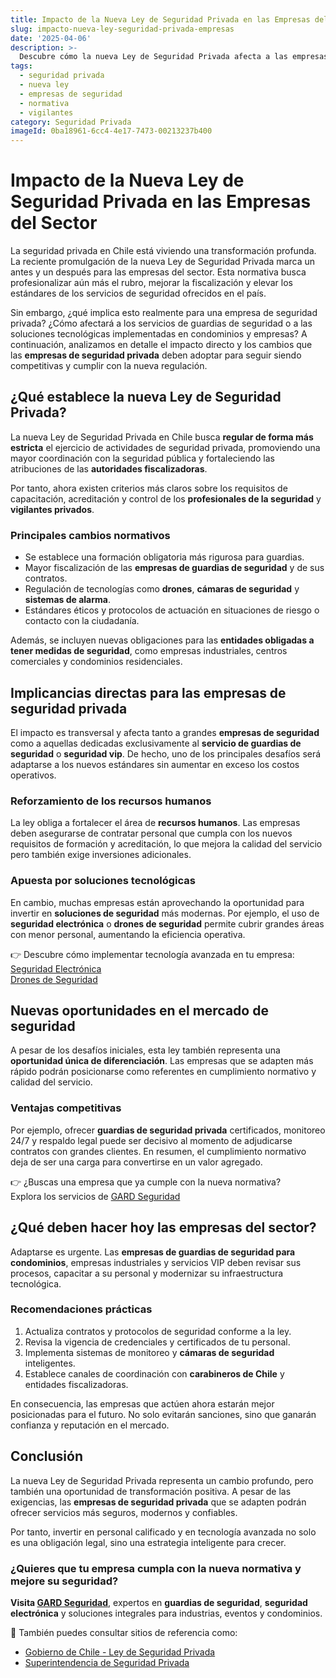 ```yaml
---
title: Impacto de la Nueva Ley de Seguridad Privada en las Empresas del Sector
slug: impacto-nueva-ley-seguridad-privada-empresas
date: '2025-04-06'
description: >-
  Descubre cómo la nueva Ley de Seguridad Privada afecta a las empresas del sector. Conoce sus implicancias, desafíos y oportunidades clave para mantenerse competitivo en el mercado.
tags:
  - seguridad privada
  - nueva ley
  - empresas de seguridad
  - normativa
  - vigilantes
category: Seguridad Privada
imageId: 0ba18961-6cc4-4e17-7473-00213237b400
---
```


<h1>Impacto de la Nueva Ley de Seguridad Privada en las Empresas del Sector</h1>

<p>La seguridad privada en Chile está viviendo una transformación profunda. La reciente promulgación de la nueva Ley de Seguridad Privada marca un antes y un después para las empresas del sector. Esta normativa busca profesionalizar aún más el rubro, mejorar la fiscalización y elevar los estándares de los servicios de seguridad ofrecidos en el país.</p>

<p>Sin embargo, ¿qué implica esto realmente para una empresa de seguridad privada? ¿Cómo afectará a los servicios de guardias de seguridad o a las soluciones tecnológicas implementadas en condominios y empresas? A continuación, analizamos en detalle el impacto directo y los cambios que las <strong>empresas de seguridad privada</strong> deben adoptar para seguir siendo competitivas y cumplir con la nueva regulación.</p>

<h2>¿Qué establece la nueva Ley de Seguridad Privada?</h2>

<p>La nueva Ley de Seguridad Privada en Chile busca <strong>regular de forma más estricta</strong> el ejercicio de actividades de seguridad privada, promoviendo una mayor coordinación con la seguridad pública y fortaleciendo las atribuciones de las <strong>autoridades fiscalizadoras</strong>.</p>

<p>Por tanto, ahora existen criterios más claros sobre los requisitos de capacitación, acreditación y control de los <strong>profesionales de la seguridad</strong> y <strong>vigilantes privados</strong>.</p>

<h3>Principales cambios normativos</h3>

<ul>
  <li>Se establece una formación obligatoria más rigurosa para guardias.</li>
  <li>Mayor fiscalización de las <strong>empresas de guardias de seguridad</strong> y de sus contratos.</li>
  <li>Regulación de tecnologías como <strong>drones</strong>, <strong>cámaras de seguridad</strong> y <strong>sistemas de alarma</strong>.</li>
  <li>Estándares éticos y protocolos de actuación en situaciones de riesgo o contacto con la ciudadanía.</li>
</ul>

<p>Además, se incluyen nuevas obligaciones para las <strong>entidades obligadas a tener medidas de seguridad</strong>, como empresas industriales, centros comerciales y condominios residenciales.</p>

<h2>Implicancias directas para las empresas de seguridad privada</h2>

<p>El impacto es transversal y afecta tanto a grandes <strong>empresas de seguridad</strong> como a aquellas dedicadas exclusivamente al <strong>servicio de guardias de seguridad</strong> o <strong>seguridad vip</strong>. De hecho, uno de los principales desafíos será adaptarse a los nuevos estándares sin aumentar en exceso los costos operativos.</p>

<h3>Reforzamiento de los recursos humanos</h3>

<p>La ley obliga a fortalecer el área de <strong>recursos humanos</strong>. Las empresas deben asegurarse de contratar personal que cumpla con los nuevos requisitos de formación y acreditación, lo que mejora la calidad del servicio pero también exige inversiones adicionales.</p>

<h3>Apuesta por soluciones tecnológicas</h3>

<p>En cambio, muchas empresas están aprovechando la oportunidad para invertir en <strong>soluciones de seguridad</strong> más modernas. Por ejemplo, el uso de <strong>seguridad electrónica</strong> o <strong>drones de seguridad</strong> permite cubrir grandes áreas con menor personal, aumentando la eficiencia operativa.</p>

<p>👉 Descubre cómo implementar tecnología avanzada en tu empresa:<br>
<a href="https://gard.cl/seguridad-electronica/">Seguridad Electrónica</a><br>
<a href="https://gard.cl/drones-de-seguridad-para-empresas-e-industrias/">Drones de Seguridad</a></p>

<h2>Nuevas oportunidades en el mercado de seguridad</h2>

<p>A pesar de los desafíos iniciales, esta ley también representa una <strong>oportunidad única de diferenciación</strong>. Las empresas que se adapten más rápido podrán posicionarse como referentes en cumplimiento normativo y calidad del servicio.</p>

<h3>Ventajas competitivas</h3>

<p>Por ejemplo, ofrecer <strong>guardias de seguridad privada</strong> certificados, monitoreo 24/7 y respaldo legal puede ser decisivo al momento de adjudicarse contratos con grandes clientes. En resumen, el cumplimiento normativo deja de ser una carga para convertirse en un valor agregado.</p>

<p>👉 ¿Buscas una empresa que ya cumple con la nueva normativa?<br>
Explora los servicios de <a href="https://gard.cl/guardias-de-seguridad-privada-para-empresas/">GARD Seguridad</a></p>

<h2>¿Qué deben hacer hoy las empresas del sector?</h2>

<p>Adaptarse es urgente. Las <strong>empresas de guardias de seguridad para condominios</strong>, empresas industriales y servicios VIP deben revisar sus procesos, capacitar a su personal y modernizar su infraestructura tecnológica.</p>

<h3>Recomendaciones prácticas</h3>

<ol>
  <li>Actualiza contratos y protocolos de seguridad conforme a la ley.</li>
  <li>Revisa la vigencia de credenciales y certificados de tu personal.</li>
  <li>Implementa sistemas de monitoreo y <strong>cámaras de seguridad</strong> inteligentes.</li>
  <li>Establece canales de coordinación con <strong>carabineros de Chile</strong> y entidades fiscalizadoras.</li>
</ol>

<p>En consecuencia, las empresas que actúen ahora estarán mejor posicionadas para el futuro. No solo evitarán sanciones, sino que ganarán confianza y reputación en el mercado.</p>

<h2>Conclusión</h2>

<p>La nueva Ley de Seguridad Privada representa un cambio profundo, pero también una oportunidad de transformación positiva. A pesar de las exigencias, las <strong>empresas de seguridad privada</strong> que se adapten podrán ofrecer servicios más seguros, modernos y confiables.</p>

<p>Por tanto, invertir en personal calificado y en tecnología avanzada no solo es una obligación legal, sino una estrategia inteligente para crecer.</p>

<div class="cta-container">
  <h3>¿Quieres que tu empresa cumpla con la nueva normativa y mejore su seguridad?</h3>
  <p><strong>Visita <a href="https://gard.cl">GARD Seguridad</a></strong>, expertos en <strong>guardias de seguridad</strong>, <strong>seguridad electrónica</strong> y soluciones integrales para industrias, eventos y condominios.</p>
</div>

<div class="references">
  <p>📎 También puedes consultar sitios de referencia como:</p>
  <ul>
    <li><a href="https://www.gob.cl">Gobierno de Chile - Ley de Seguridad Privada</a></li>
    <li><a href="https://www.seguridadprivada.cl">Superintendencia de Seguridad Privada</a></li>
  </ul>
</div> 